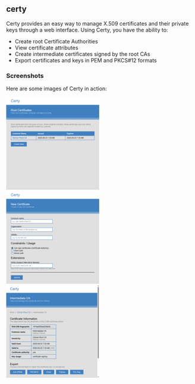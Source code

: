 ## certy

Certy provides an easy way to manage X.509 certificates and their private keys through a web interface. Using Certy, you have the ability to:

- Create root Certificate Authorities
- View certificate attributes
- Create intermediate certificates signed by the root CAs
- Export certificates and keys in PEM and PKCS#12 formats

### Screenshots

Here are some images of Certy in action:

<img src="https://github.com/nathan-osman/certy/blob/main/dist/ex-home.png?raw=true" width="250" /> &nbsp; <img src="https://github.com/nathan-osman/certy/blob/main/dist/ex-new.png?raw=true" width="250" /> &nbsp; <img src="https://github.com/nathan-osman/certy/blob/main/dist/ex-view.png?raw=true" width="250" />
